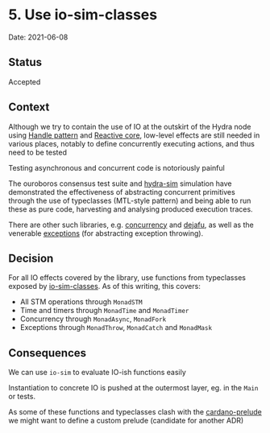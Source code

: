 # 5. Use io-sim-classes

Date: 2021-06-08

## Status

Accepted

## Context

Although we try to contain the use of IO at the outskirt of the Hydra node using [Handle pattern](0004-use-handle-to-model-effects.md) and [Reactive core](0002-reactive-core.md), low-level effects are still needed in various places, notably to define concurrently executing actions, and thus need to be tested

Testing asynchronous and concurrent code is notoriously painful

The ouroboros consensus test suite and [hydra-sim](https://github.com/input-output-hk/hydra-sim) simulation have demonstrated the effectiveness of abstracting concurrent primitives through the use of typeclasses (MTL-style pattern) and being able to run these as pure code, harvesting and analysing produced execution traces.

There are other such libraries, e.g. [concurrency](https://hackage.haskell.org/package/concurrency) and [dejafu](https://hackage.haskell.org/package/dejafu), as well as the venerable [exceptions](https://hackage.haskell.org/package/exceptions) (for abstracting exception throwing).

## Decision

For all IO effects covered by the library, use functions from typeclasses exposed by [io-sim-classes](https://github.com/input-output-hk/ouroboros-network/tree/be47fbb3dbd237a37ad95759e89e455a0a563c19/io-sim-classes). As of this writing, this covers:
  * All STM operations through `MonadSTM`
  * Time and timers through `MonadTime` and `MonadTimer`
  * Concurrency through `MonadAsync`, `MonadFork`
  * Exceptions through `MonadThrow`, `MonadCatch` and `MonadMask`

## Consequences

We can use `io-sim` to evaluate IO-ish functions easily

Instantiation to concrete IO is pushed at the outermost layer, eg. in the `Main` or tests.

As some of these functions and typeclasses clash with the
[cardano-prelude](https://github.com/input-output-hk/cardano-prelude) we might
want to define a custom prelude (candidate for another ADR)
